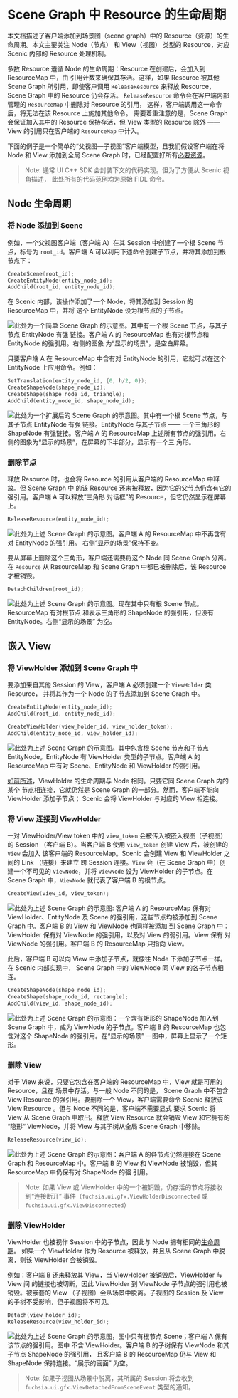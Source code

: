 <!-- # Lifecycle of a Scene Graph Resource -->

# Scene Graph 中 Resource 的生命周期

<!-- This document describes the lifecycle of the basic resources that a client adds
to and removes from the scene graph. It focuses on resources that are attached
as Nodes and Views, and is a reference for Scenic's internal handling of these
resources. -->

本文档描述了客户端添加到场景图（scene graph）中的 Resource（资源）的生命周期。本文主要关注
Node（节点） 和 View（视图） 类型的 Resource，对应 Scenic 内部的 Resource 处理机制。

<!-- Many Resources follow the Node lifecycle: Resources are created and added
to the ResourceMap. Resources are kept alive by reference counting. As such,
inter-scene graph references will keep resources in the scene graph alive, even
if the client calls `ReleaseResource`. The release command removes the Resource
from the client's internally-managed `ResourceMap`, which means that the client
cannot apply any future commands to that Resource. This document highlights how
the scene graph can keep Resources added to it alive, with the key exception of
the View resource  -- which is solely held onto via the client's ResourceMap. -->

多数 Resource 遵循 Node 的生命周期：Resource 在创建后，会加入到 ResourceMap 中，由
引用计数来确保其存活。这样，如果 Resource 被其他 Scene Graph 所引用，即使客户调用
`ReleaseResource` 来释放 Resource， Scene Graph 中的 Resource 仍会存活。
`ReleaseResource` 命令会在客户端内部管理的 `ResourceMap` 中删除对 Resource 的引用，
这样，客户端调用这一命令后，将无法在该 Resource 上施加其他命令。
需要着重注意的是，Scene Graph 会保证加入其中的 Resource 保持存活，但 View 类型的 Resource 除外
—— View 的引用只在客户端的 `ResourceMap` 中计入。

<!-- This follows a simple embedded-embeddee client pair, and assumes the clients
have set up all [necessary resources](scenic.md#scenic-resource-graph) to add
Nodes and Views to the global, retained scene graph. -->

下面的例子是一个简单的“父视图—子视图”客户端模型，且我们假设客户端在将 Node 和 View 
添加到全局 Scene Graph 时，已经配置好所有[必要资源](scenic.md#scenic-resource-graph)。

<!-- > Note: the code shown below is typically handled by the UI C++ SDK wrappers. All
code examples show FIDL commands, as they are seen by Scenic. -->

> Note: 通常 UI C++ SDK 会封装下文的代码实现。但为了方便从 Scenic 视角描述，
此处所有的代码范例均为原始 FIDL 命令。

<!-- ## Node Lifecycle -->

## Node 生命周期

<!-- ### Adding a Node to the Scene -->

### 将 Node 添加到 Scene

<!-- Say the embedder client (Client A) has created a root Scene node in its Session,
accessed via `root_id`. Client A can create children and add that to the root
node via the following commands: -->

例如，一个父视图客户端（客户端 A）在其 Session 中创建了一个根 Scene 节点，标号为
`root_id`。客户端 A 可以利用下述命令创建子节点，并将其添加到根节点下：

```c++
CreateScene(root_id);
CreateEntityNode(entity_node_id);
AddChild(root_id, entity_node_id);
```

<!-- Internally, this creates a Node, adds it to the Session's ResourceMap, and sets
the EntityNode as the child of the root node in the scene graph: -->

在 Scenic 内部，该操作添加了一个 Node，将其添加到 Session 的 ResourceMap 中，并将
这个 EntityNode 设为根节点的子节点。

<!-- ![Image of a simple scene graph. There is a root Scene node with a strong link
to its child entity node. Client A's ResourceMap also has a strong reference to
both the root node and the entity node. There is a second image to the right,
labeled "projected scene", that shows a blank screen.](meta/scene_graph_lifecycle_root.png) -->

![此处为一个简单 Scene Graph 的示意图。其中有一个根 Scene 节点，与其子节点 EntityNode 有强
链接。客户端 A 的 ResourceMap 也有对根节点和 EntityNode 的强引用。右侧的图象
为“显示的场景”，是空白屏幕。](meta/scene_graph_lifecycle_root.png)

<!-- Client A can apply commands to the EntityNode as long as it maintains a
reference to it in the ResourceMap. For example: -->

只要客户端 A 在 ResourceMap 中含有对 EntityNode 的引用，它就可以在这个
EntityNode 上应用命令。例如：

```c++
SetTranslation(entity_node_id, {0, h/2, 0});
CreateShapeNode(shape_node_id);
CreateShape(shape_node_id, triangle);
AddChild(entity_node_id, shape_node_id);
```

<!-- ![Image of the expanded scene graph. There is a root Scene node with a strong
link to its child entity node. The entity node has a strong link to is child,
a shape node with a triangle shape. Client A's ResourceMap also has a strong
reference to all the nodes in the scene. There is a second image to the right,
labeled "projected scene", that shows a triangle on the bottom half of the
screen.](meta/scene_graph_lifecycle_node_scene.png) -->

![此处为一个扩展后的 Scene Graph 的示意图。其中有一个根 Scene 节点，与其子节点 EntityNode 有强
链接。EntityNode 与其子节点 —— 一个三角形的 ShapeNode 有强链接。客户端 A 的 ResourceMap
上述所有节点的强引用。右侧的图象为“显示的场景”，在屏幕的下半部分，显示有一个三
角形。](meta/scene_graph_lifecycle_node_scene.png)


<!-- ### Removing a Node -->

### 删除节点

<!-- Releasing the Resource releases it from the ResourceMap. It does not release it
from the Scene graph, due to a strong reference from the parent. Client A can
release the Resources backing the "triangle dialog", and it will still remain
on the screen: -->

释放 Resource 时，也会将 Resource 的引用从客户端的 ResourceMap 中释放。但 Scene Graph 中
的该 Resource 还未被释放，因为它的父节点仍含有它的强引用。客户端 A 可以释放“三角形
对话框”的 Resource，但它仍然显示在屏幕上。

```c++
ReleaseResource(entity_node_id);
```

<!-- ![Image of the scene graph in the image above. Client A's ResourceMap no longer
has a strong reference to the entity node. The "projected scene" image is
unchanged.](meta/scene_graph_lifecycle_node_scene_2.png) -->

![此处为上述 Scene Graph 的示意图。客户端 A 的 ResourceMap 中不再含有对 EntityNode 的强引用。
右侧“显示的场景”保持不变。](meta/scene_graph_lifecycle_node_scene_2.png)

<!-- To remove the triangle from the screen, the client would have to explicitly
detach the nodes from the scene graph. When the `Resource` is removed from both
the ResourceMap and from the scene graph, the resource is destroyed. -->

要从屏幕上删除这个三角形，客户端还需要将这个 Node 同 Scene Graph 分离。在 `Resource`
从 ResourceMap 和 Scene Graph 中都已被删除后，该 Resource 才被销毁。

```c++
DetachChildren(root_id);
```

<!-- ![Image of the scene graph. Its only node is the root scene node. The
ResourceMap has a strong reference to the root node and the shape node
containing the triangle shape. There is no entity node. The "projected scene"
image is a blank screen](meta/scene_graph_lifecycle_node_scene_detach.png) -->

![此处为上述 Scene Graph 的示意图。现在其中只有根 Scene 节点。ResourceMap 有对根节点
和表示三角形的 ShapeNode 的强引用，但没有 EntityNode。右侧“显示的场景”
为空。](meta/scene_graph_lifecycle_node_scene_detach.png)

<!-- ## Embedding a View -->

## 嵌入 View

<!-- ### Add a ViewHolder to the SceneGraph -->

### 将 ViewHolder 添加到 Scene Graph 中

<!-- To embed a View from another Session, Client A must make a `ViewHolder` Resource,
and add it as a child of a node to add it to the scene graph. -->

要添加来自其他 Session 的 View，客户端 A 必须创建一个 `ViewHolder` 类 Resource，
并将其作为一个 Node 的子节点添加到 Scene Graph 中。

```c++
CreateEntityNode(entity_node_id);
AddChild(root_id, entity_node_id);

CreateViewHolder(view_holder_id, view_holder_token);
AddChild(entity_node_id, view_holder_id);
```

<!-- ![Image of the scene graph containing a scene root node with a child EntityNode.
The EntityNode has a ViewHolder child. Client A's ResourceMap has a strong
reference to the Scene, EntityNode, and the ViewHolder.](meta/scene_graph_lifecycle_viewholder.png) -->

![此处为上述 Scene Graph 的示意图。其中包含根 Scene 节点和子节点 EntityNode。EntityNode
有 ViewHolder 类型的子节点。客户端 A 的 ResourceMap 中有对 Scene、EntityNode 和 ViewHolder 
的强引用。](meta/scene_graph_lifecycle_viewholder.png)

<!-- The ViewHolder follows the same lifecycle rules as a Node, [described above](#node-lifecycle).
It will remain part of the scene graph as long as it is connected to something in
the scene graph. However, the client cannot add children to the ViewHolder:
instead, its corresponding View is linked by Scenic. -->

[如前所述](#node-lifecycle)，ViewHolder 的生命周期与 Node 相同。只要它同 Scene Graph 内的某个
节点相连接，它就仍然是 Scene Graph 的一部分。然而，客户端不能向 ViewHolder 添加子节点；
Scenic 会将 ViewHolder 与对应的 View 相连接。 

<!-- ### Link a View to a ViewHolder -->

### 将 View 连接到 ViewHolder

<!-- The `view_token` from the ViewHolder/View token pair is passed to the embedded
Session (Client B). When Client B creates a View from that token, a `View` is
created and added to the client's ResourceMap. Scenic creates links between the
View to the ViewHolder to establish this cross-Session connection. The View
then creates a "phantom `ViewNode`", and sets that as the child of the
ViewHolder. The ViewNode represents Client B's root node in the scene graph. -->

一对 ViewHolder/View token 中的 `view_token` 会被传入被嵌入视图（子视图）的 Session
（客户端 B）。当客户端 B 使用  `view_token` 创建 View 后，被创建的 `View` 会加入
该客户端的 ResourceMap。Scenic 会创建 View 和 ViewHolder 之间的 Link （链接）来建立
跨 Session 连接。`View` 会（在 Scene Graph 中）创建一个不可见的 `ViewNode`，并将 `ViewNode`
设为 ViewHolder 的子节点。在 Scene Graph 中，`ViewNode` 就代表了客户端 B 的根节点。 

```c++
CreateView(view_id, view_token);
```

<!-- ![Image of the scene graph above: Client A's ResourceMap maintains a strong
reference to the ViewHolder, EntityNode, and Scene, all added to the scene
graph. Client B's View and ViewNode are also added to the scene graph: the
ViewHolder maintains a strong reference to the ViewNode, and a weak reference to
the View. The View also maintains a strong reference to the ViewNode. Client B's
ResourceMap only points to the View.](meta/scene_graph_lifecycle_embedded_view.png) -->

![此处为上述 Scene Graph 的示意图: 客户端 A 的 ResourceMap 保有对 ViewHolder、EntityNode 及
Scene 的强引用，这些节点均被添加到 Scene Graph 中。客户端 B 的 View 和 ViewNode 也同样被添加
到 Scene Graph 中：ViewHolder 保有对 ViewNode 的强引用，以及对 View 的弱引用。View 保有
对 ViewNode 的强引用。客户端 B 的 ResourceMap 只指向 
View。](meta/scene_graph_lifecycle_embedded_view.png)

<!-- Client B can then add children to the View, just like it can to Nodes. Under the
hood, the ViewNode maintains the children's connections to the scene graph: -->

此后，客户端 B 可以向 View 中添加子节点，就像往 Node 下添加子节点一样。在 Scenic 内部实现中，
 Scene Graph 中的 ViewNode 同 View 的各子节点相连。

```c++
CreateShapeNode(shape_node_id);
CreateShape(shape_node_id, rectangle);
AddChild(view_id, shape_node_id);
```

<!-- ![Image of the scene graph above. A ShapeNode containing a rectangle is added to
the scene graph as the child of the ViewNode. Client B's ResourceMap also has a
strong reference to the ShapeNode. The "projected scene" image shows a rectangle
on the screen.](meta/scene_graph_lifecycle_embedded_view_with_nodes.png) -->

![此处为上述 Scene Graph 的示意图：一个含有矩形的 ShapeNode 加入到 Scene Graph 中，成为 ViewNode
的子节点。客户端 B 的 ResourceMap 也包含对这个 ShapeNode 的强引用。在“显示的场景”
一图中，屏幕上显示了一个矩形。](meta/scene_graph_lifecycle_embedded_view_with_nodes.png)

<!-- ### Removing a View -->

### 删除 View

<!-- A View is a viable Resource and added to the scene as long as it is in the
client's ResourceMap. It differs from a traditional Node because the scene graph
does not maintain a strong reference to the View Resource. To perform removal of
a View, Client B must command Scenic to release the View resource. Unlike a
node, the client does not have to command Scenic to detach it from the scene
graph. Releasing the View Resource destroys the View and its phantom ViewNode,
and detaches the View and its subtree from the global scene graph: -->

对于 View 来说，只要它包含在客户端的 ResourceMap 中，View 就是可用的 Resource，且在
场景中存活。与一般 Node 不同的是， Scene Graph 中不包含 View Resource 的强引用。要删除一个
View，客户端需要命令 Scenic 释放该 View Resource 。但与 Node 不同的是，客户端不需要显式
要求 Scenic 将 View 从 Scene Graph 中取出。释放 View Resource 就会销毁 View 和它拥有的
“隐形“ ViewNode，并将 View 与其子树从全局 Scene Graph 中移除。

```c++
ReleaseResource(view_id);
```

<!-- ![Image of the scene graph with Client A's nodes still attached. Client B's View
and ViewNode are destroyed, but its ResourceMap maintains a strong reference to
the ShapeNode.](meta/scene_graph_lifecycle_embedded_view_detach.png) -->

![此处为上述 Scene Graph 的示意图：客户端 A 的各节点仍然连接在 Scene Graph 和 ResourceMap 中。客户端 B
的 View 和 ViewNode 被销毁，但其 ResourceMap 中仍保有对 ShapeNode 的强
引用。](meta/scene_graph_lifecycle_embedded_view_detach.png)

<!-- > Note: if either the View or ViewHolder is destroyed, its pair is delivered a
disconnected event (i.e. `fuchsia.ui.gfx.ViewHolderDisconnected` or
`fuchsia.ui.gfx.ViewDisconnected`, respectively). -->

> Note: 如果 View 或 ViewHolder 中的一个被销毁，仍存活的节点将接收到“连接断开”
事件（`fuchsia.ui.gfx.ViewHolderDisconnected` 或 `fuchsia.ui.gfx.ViewDisconnected`）

<!-- ### Removing a ViewHolder -->

### 删除 ViewHolder

<!-- A ViewHolder is treated as another child node in a Session, and so follows the
same [lifecycle rules](#removing-a-node). If a ViewHolder is released as a
Resource, and detached from the scene graph, the ViewHolder is destroyed. -->

ViewHolder 也被视作 Session 中的子节点，因此与 Node 拥有相同的[生命周期](#removing-a-node)。
如果一个 ViewHolder 作为 Resource 被释放，并且从 Scene Graph 中脱离，则该 ViewHolder
会被销毁。

<!-- Say that Client B has not released its View. When the ViewHolder is destroyed,
this breaks any link to the View, and destroys the strong reference to the child
ViewNode. The embedded View is thus detached from the scene. The embedded
Session and embedded View's subtree may still be intact, though no longer
visible. -->

例如：客户端 B 还未释放其 View，当 ViewHolder 被销毁后，ViewHolder 与 View 间
的链接也被切断，因此 ViewHolder 到 ViewNode 子节点的强引用也被销毁。被嵌套的 View
（子视图）会从场景中脱离。子视图的 Session 及 View 的子树不受影响，但子视图将不可见。

```c++
Detach(view_holder_id);
ReleaseResource(view_holder_id);
```

<!-- ![Image of the scene graph shows just the Scene root in the graph; Client A
maintains a strong reference to the Scene node. There is no ViewHolder. Client
B's subtree maintains the strong reference between the ViewNode and its child
ShapeNode, and Client B's ResourceMap maintains its links to the View and the
ShapeNode. The "projected scene" image is a blank screen.](meta/scene_graph_lifecycle_destroyed_viewholder.png) -->

![此处为上述 Scene Graph 的示意图，图中只有根节点 Scene；客户端 A 保有该节点的强引用。图中
不含 ViewHolder。客户端 B 的子树保有 ViewNode 和其子节点 ShapeNode 的强引用，
且客户端 B 的 ResourceMap 仍与 View 和 ShapeNode 保持连接。“展示的画面”
为空。](meta/scene_graph_lifecycle_destroyed_viewholder.png)

<!-- > Note: Any embedded Sessions are notified if they are detached from the scene via
the `fuchsia.ui.gfx.ViewDetachedFromSceneEvent`. -->

> Note: 如果子视图从场景中脱离，其所属的 Session 将会收到
`fuchsia.ui.gfx.ViewDetachedFromSceneEvent` 类型的通知。




